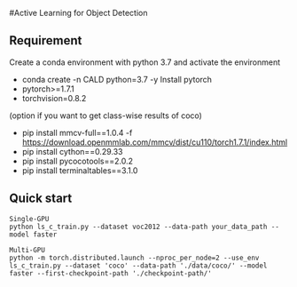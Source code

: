 #Active Learning for Object Detection
## Requirement
Create a conda environment with python 3.7 and activate the environment
- conda create -n CALD python=3.7 -y
Install pytorch 
- pytorch>=1.7.1
- torchvision=0.8.2

(option if you want to get class-wise results of coco)
- pip install mmcv-full==1.0.4 -f https://download.openmmlab.com/mmcv/dist/cu110/torch1.7.1/index.html
- pip install cython==0.29.33
- pip install pycocotools==2.0.2
- pip install terminaltables==3.1.0

## Quick start
```
Single-GPU
python ls_c_train.py --dataset voc2012 --data-path your_data_path --model faster

Multi-GPU
python -m torch.distributed.launch --nproc_per_node=2 --use_env ls_c_train.py --dataset 'coco' --data-path './data/coco/' --model faster --first-checkpoint-path './checkpoint-path/'
``` 

